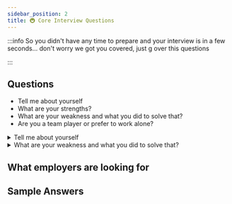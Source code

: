 ```yaml
---
sidebar_position: 2
title: 🚇 Core Interview Questions
---
```



:::info
So you didn't have any time to prepare and your interview is in a few
seconds... don't worry we got you covered, just g over this questions 

:::

## Questions

- Tell me about yourself
- What are your strengths?
- What are your weakness and what you did to solve that? 
- Are you a team player or prefer to work alone?

<details>
<summary>
Tell me about yourself
</summary>

**What Employers are looking for.**
- They are looking for how you can help the company

**Framework**

1. Year, 
2. School, 
3. Major, 
4. Past, 
5. Current, 
6. Future, 
7. Short term goals, 
8. Long term goals


</details>

<details>
<summary>
What are your weakness and what you did to solve that? 
</summary>

**What Employers are looking for.**
- They are looking for how you can help the company

</details>


## What employers are looking for

## Sample Answers





